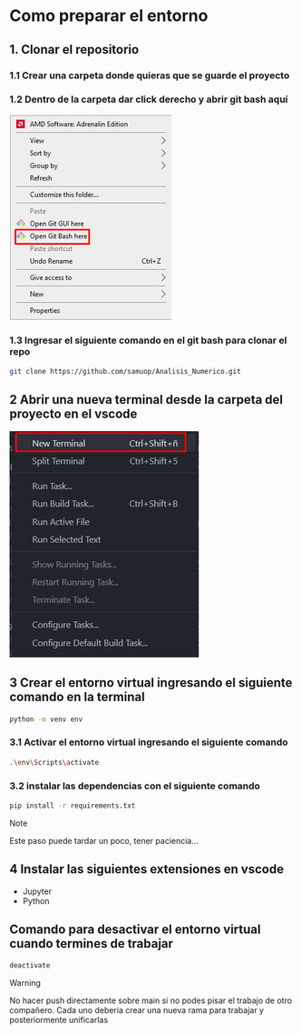 # Como preparar el entorno

## 1. Clonar el repositorio

### 1.1 Crear una carpeta donde quieras que se guarde el proyecto

### 1.2 Dentro de la carpeta dar click derecho y abrir git bash aquí

![alt text](image-1.png)

### 1.3 Ingresar el siguiente comando en el git bash para clonar el repo

```sh
git clone https://github.com/samuop/Analisis_Numerico.git
```

## 2 Abrir una nueva terminal desde la carpeta del proyecto en el vscode

![alt text](image-2.png)

## 3 Crear el entorno virtual ingresando el siguiente comando en la terminal

```sh
python -m venv env
```

### 3.1 Activar el entorno virtual ingresando el siguiente comando

```sh
.\env\Scripts\activate
```

### 3.2 instalar las dependencias con el siguiente comando

```sh
pip install -r requirements.txt
```

>[!NOTE]
>Este paso puede tardar un poco, tener paciencia...

## 4 Instalar las siguientes extensiones en vscode

* Jupyter
* Python

## Comando para desactivar el entorno virtual cuando termines de trabajar

```sh
deactivate
```

> [!WARNING]  
> No hacer push directamente sobre main si no podes pisar el trabajo de otro compañero.
> Cada uno deberia crear una nueva rama para trabajar y posteriormente unificarlas
